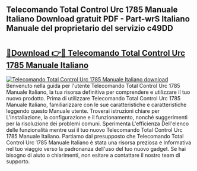 ## Telecomando Total Control Urc 1785 Manuale Italiano Download gratuit PDF - Part-wrS Italiano Manuale del proprietario del servizio c49DD

# <h2><a href="http://dfd3rp.blite.top/?on=Telecomando+Total+Control+Urc+1785+Manuale+Italiano">🔗Download 👉🔴 Telecomando Total Control Urc 1785 Manuale Italiano</a></h2>

[![Telecomando Total Control Urc 1785 Manuale Italiano download](https://i.imgur.com/lujVjoI.png)](http://dfd3rp.blite.top/?on=Telecomando+Total+Control+Urc+1785+Manuale+Italiano)
Benvenuto nella guida per l'utente Telecomando Total Control Urc 1785 Manuale Italiano, la tua risorsa definitiva per comprendere e utilizzare il tuo nuovo prodotto. Prima di utilizzare Telecomando Total Control Urc 1785 Manuale Italiano, familiarizzare con le sue caratteristiche e caratteristiche leggendo questo Manuale utente. Troverai istruzioni chiare per L'installazione, la configurazione e il funzionamento, nonché suggerimenti per la risoluzione dei problemi comuni. Sperimenta L'efficienza Dell'elenco delle funzionalità mentre usi il tuo nuovo Telecomando Total Control Urc 1785 Manuale Italiano. Partiamo dal presupposto che Telecomando Total Control Urc 1785 Manuale Italiano è stata una risorsa preziosa e Informativa nel tuo viaggio verso la padronanza dell'uso del tuo nuovo gadget. Se hai bisogno di aiuto o chiarimenti, non esitare a contattare il nostro team di supporto.
